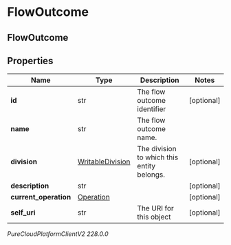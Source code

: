 # FlowOutcome

## FlowOutcome

## Properties

|Name | Type | Description | Notes|
|------------ | ------------- | ------------- | -------------|
| **id** | str | The flow outcome identifier | [optional] |
| **name** | str | The flow outcome name. | |
| **division** | [WritableDivision](WritableDivision) | The division to which this entity belongs. | [optional] |
| **description** | str |  | [optional] |
| **current_operation** | [Operation](Operation) |  | [optional] |
| **self_uri** | str | The URI for this object | [optional] |



_PureCloudPlatformClientV2 228.0.0_
